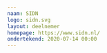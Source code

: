```yaml
---
naam: SIDN
logo: sidn.svg
layout: deelnemer
homepage: https://www.sidn.nl/
ondertekend: 2020-07-14 00:00
---
```

